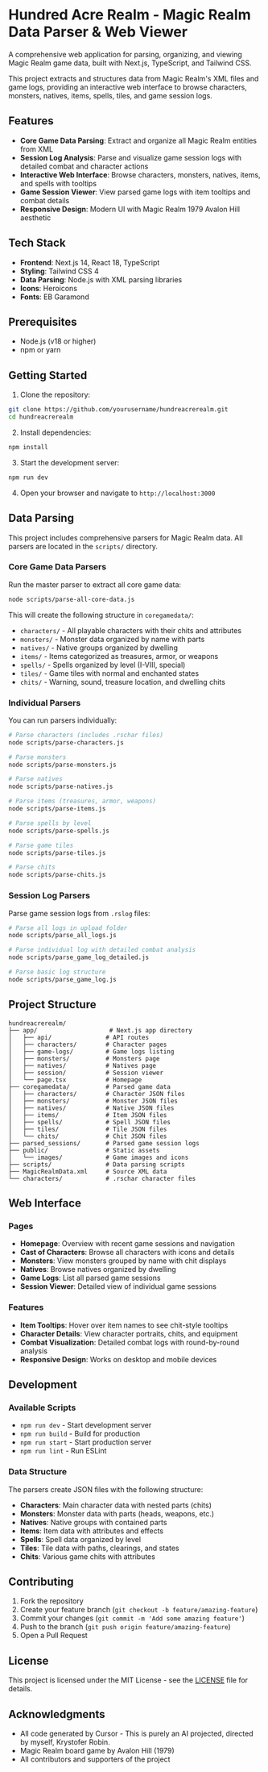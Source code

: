 # Hundred Acre Realm - Magic Realm Data Parser & Web Viewer

A comprehensive web application for parsing, organizing, and viewing Magic Realm game data, built with Next.js, TypeScript, and Tailwind CSS.

This project extracts and structures data from Magic Realm's XML files and game logs, providing an interactive web interface to browse characters, monsters, natives, items, spells, tiles, and game session logs.

## Features

- **Core Game Data Parsing**: Extract and organize all Magic Realm entities from XML
- **Session Log Analysis**: Parse and visualize game session logs with detailed combat and character actions
- **Interactive Web Interface**: Browse characters, monsters, natives, items, and spells with tooltips
- **Game Session Viewer**: View parsed game logs with item tooltips and combat details
- **Responsive Design**: Modern UI with Magic Realm 1979 Avalon Hill aesthetic

## Tech Stack

- **Frontend**: Next.js 14, React 18, TypeScript
- **Styling**: Tailwind CSS 4
- **Data Parsing**: Node.js with XML parsing libraries
- **Icons**: Heroicons
- **Fonts**: EB Garamond

## Prerequisites

- Node.js (v18 or higher)
- npm or yarn

## Getting Started

1. Clone the repository:
```bash
git clone https://github.com/yourusername/hundreacrerealm.git
cd hundreacrerealm
```

2. Install dependencies:
```bash
npm install
```

3. Start the development server:
```bash
npm run dev
```

4. Open your browser and navigate to `http://localhost:3000`

## Data Parsing

This project includes comprehensive parsers for Magic Realm data. All parsers are located in the `scripts/` directory.

### Core Game Data Parsers

Run the master parser to extract all core game data:

```bash
node scripts/parse-all-core-data.js
```

This will create the following structure in `coregamedata/`:
- `characters/` - All playable characters with their chits and attributes
- `monsters/` - Monster data organized by name with parts
- `natives/` - Native groups organized by dwelling
- `items/` - Items categorized as treasures, armor, or weapons
- `spells/` - Spells organized by level (I-VIII, special)
- `tiles/` - Game tiles with normal and enchanted states
- `chits/` - Warning, sound, treasure location, and dwelling chits

### Individual Parsers

You can run parsers individually:

```bash
# Parse characters (includes .rschar files)
node scripts/parse-characters.js

# Parse monsters
node scripts/parse-monsters.js

# Parse natives
node scripts/parse-natives.js

# Parse items (treasures, armor, weapons)
node scripts/parse-items.js

# Parse spells by level
node scripts/parse-spells.js

# Parse game tiles
node scripts/parse-tiles.js

# Parse chits
node scripts/parse-chits.js
```

### Session Log Parsers

Parse game session logs from `.rslog` files:

```bash
# Parse all logs in upload folder
node scripts/parse_all_logs.js

# Parse individual log with detailed combat analysis
node scripts/parse_game_log_detailed.js

# Parse basic log structure
node scripts/parse_game_log.js
```

## Project Structure

```
hundreacrerealm/
├── app/                    # Next.js app directory
│   ├── api/               # API routes
│   ├── characters/        # Character pages
│   ├── game-logs/         # Game logs listing
│   ├── monsters/          # Monsters page
│   ├── natives/           # Natives page
│   ├── session/           # Session viewer
│   └── page.tsx           # Homepage
├── coregamedata/          # Parsed game data
│   ├── characters/        # Character JSON files
│   ├── monsters/          # Monster JSON files
│   ├── natives/           # Native JSON files
│   ├── items/             # Item JSON files
│   ├── spells/            # Spell JSON files
│   ├── tiles/             # Tile JSON files
│   └── chits/             # Chit JSON files
├── parsed_sessions/       # Parsed game session logs
├── public/                # Static assets
│   └── images/            # Game images and icons
├── scripts/               # Data parsing scripts
├── MagicRealmData.xml     # Source XML data
└── characters/            # .rschar character files
```

## Web Interface

### Pages

- **Homepage**: Overview with recent game sessions and navigation
- **Cast of Characters**: Browse all characters with icons and details
- **Monsters**: View monsters grouped by name with chit displays
- **Natives**: Browse natives organized by dwelling
- **Game Logs**: List all parsed game sessions
- **Session Viewer**: Detailed view of individual game sessions

### Features

- **Item Tooltips**: Hover over item names to see chit-style tooltips
- **Character Details**: View character portraits, chits, and equipment
- **Combat Visualization**: Detailed combat logs with round-by-round analysis
- **Responsive Design**: Works on desktop and mobile devices

## Development

### Available Scripts

- `npm run dev` - Start development server
- `npm run build` - Build for production
- `npm run start` - Start production server
- `npm run lint` - Run ESLint

### Data Structure

The parsers create JSON files with the following structure:

- **Characters**: Main character data with nested parts (chits)
- **Monsters**: Monster data with parts (heads, weapons, etc.)
- **Natives**: Native groups with contained parts
- **Items**: Item data with attributes and effects
- **Spells**: Spell data organized by level
- **Tiles**: Tile data with paths, clearings, and states
- **Chits**: Various game chits with attributes

## Contributing

1. Fork the repository
2. Create your feature branch (`git checkout -b feature/amazing-feature`)
3. Commit your changes (`git commit -m 'Add some amazing feature'`)
4. Push to the branch (`git push origin feature/amazing-feature`)
5. Open a Pull Request

## License

This project is licensed under the MIT License - see the [LICENSE](LICENSE) file for details.

## Acknowledgments

- All code generated by Cursor - This is purely an AI projected, directed by myself, Krystofer Robin.
- Magic Realm board game by Avalon Hill (1979)
- All contributors and supporters of the project
